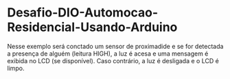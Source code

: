 # Desafio-DIO-Automocao-Residencial-Usando-Arduino
 Nesse exemplo será conctado um sensor de proximadide e se for detectada a presença de alguém (leitura HIGH), a luz é acesa e uma mensagem é exibida no LCD (se disponível). Caso contrário, a luz é desligada e o LCD é limpo.
